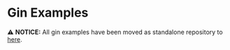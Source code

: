# Gin Examples

⚠️  **NOTICE:** All gin examples have been moved as standalone repository to [here](https://fenny-web/framework/examples).
